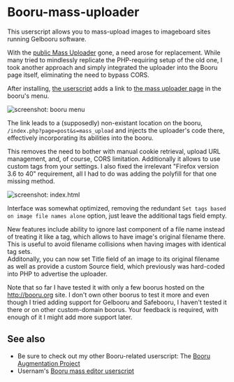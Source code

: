 # Booru-mass-uploader
This userscript allows you to mass-upload images to imageboard sites running Gelbooru software.

With the [public Mass Uploader](https://unblock.ibsearch.xxx/mass-upload/) gone, a need arose for replacement. While many tried to mindlessly replicate the PHP-requiring setup of the old one, I took another approach and simply integrated the uploader into the Booru page itself, eliminating the need to bypass CORS.

After installing, [the userscript](https://github.com/Seedmanc/Booru-mass-uploader/raw/gh-pages/booru.mass.uploader.user.js) adds a link to [the mass uploader page](https://github.com/Seedmanc/Booru-mass-uploader/raw/gh-pages/index.html) in the booru's menu.

![screenshot: booru menu](http://imagehost4.online-image-editor.com/oie_upload/images/14165614sj0U5qVwR/cr9Ug9sKzrGi.png)

The link leads to a (supposedly) non-existant location on the booru, `/index.php?page=post&s=mass_upload` and injects the uploader's code there, effectively incorporating its abilities into the booru.

This removes the need to bother with manual cookie retrieval, upload URL management, and, of course, CORS limitation. Additionally it allows to use custom tags from your settings. I also fixed the irrelevant "Firefox version 3.6 to 40" requirement, all I had to do was adding the polyfill for that one missing method.

![screenshot: index.html](http://puu.sh/lqkYQ/ca6addbb18.png)

Interface was somewhat optimized, removing the redundant `Set tags based on image file names alone` option, just leave the additional tags field empty.  

  New features include ability to ignore last component of a file name instead of treating it like a tag, which allows to have image's original filename there. This is useful to avoid filename collisions when having images with identical tag sets.  
  Additonally, you can now set Title field of an image to its original filename as well as provide a custom Source field, which previously was hard-coded into PHP to advertise the uploader.

Note that so far I have tested it with only a few boorus hosted on the http://booru.org site. I don't own other boorus to test it more and even though I tried adding support for Gelbooru and Safebooru, I haven't tested it there or on other custom-domain boorus. Your feedback is required, with enough of it I might add more support later.

## See also

* Be sure to check out my other Booru-related userscript: The [Booru Augmentation Project](https://github.com/Seedmanc/Booru-Augmentation-Project)
* Usernam's [Booru mass editor userscript](https://github.com/ProximaNova/Booru-mass-editor)
